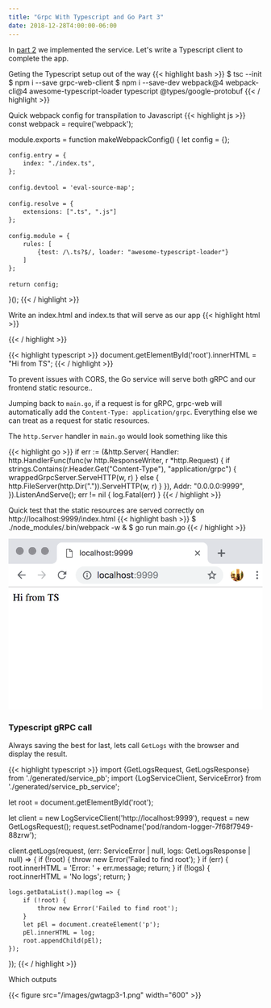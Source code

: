 ```yaml
---
title: "Grpc With Typescript and Go Part 3"
date: 2018-12-28T4:00:00-06:00
---
```


In [part 2](/tutorials/grpc-with-typescript-and-go-part-2) we implemented the service. Let's write a Typescript client to complete the app.

Geting the Typescript setup out of the way
{{< highlight bash >}}
$ tsc --init
$ npm i --save grpc-web-client
$ npm i --save-dev webpack@4 webpack-cli@4 awesome-typescript-loader typescript @types/google-protobuf
{{< / highlight >}}

Quick webpack config for transpilation to Javascript
{{< highlight js >}}
const webpack = require('webpack');

module.exports = function makeWebpackConfig() {
    let config = {};

    config.entry = {
        index: "./index.ts",
    };

    config.devtool = 'eval-source-map';

    config.resolve = {
        extensions: [".ts", ".js"]
    };

    config.module = {
        rules: [
            {test: /\.ts?$/, loader: "awesome-typescript-loader"}
        ]
    };

    return config;
}();
{{< / highlight >}}

Write an index.html and index.ts that will serve as our app
{{< highlight html >}}
<div id="root"></div>
<script src="dist/index.js"></script>
{{< / highlight >}}

{{< highlight typescript >}}
document.getElementById('root').innerHTML = "Hi from TS";
{{< / highlight >}}

To prevent issues with CORS, the Go service will serve both gRPC and our frontend static resource..

Jumping back to `main.go`, if a request is for gRPC, grpc-web will automatically add the `Content-Type: application/grpc`. Everything else we can treat as a request for static resources.

The `http.Server` handler in `main.go` would look something like this

{{< highlight go >}}
if err := (&http.Server{
    Handler: http.HandlerFunc(func(w http.ResponseWriter, r *http.Request) {
        if strings.Contains(r.Header.Get("Content-Type"), "application/grpc") {
            wrappedGrpcServer.ServeHTTP(w, r)
        } else {
            http.FileServer(http.Dir(".")).ServeHTTP(w, r)
        }
    }),
    Addr:    "0.0.0.0:9999",
}).ListenAndServe(); err != nil {
    log.Fatal(err)
}
{{< / highlight >}}

Quick test that the static resources are served correctly on http://localhost:9999/index.html
{{< highlight bash >}}
$ ./node_modules/.bin/webpack -w &
$ go run main.go
{{< / highlight >}}

![hi from ts](/images/gwtagp3-0.png)

### Typescript gRPC call

Always saving the best for last, lets call `GetLogs` with the browser and display the result.

{{< highlight typescript >}}
import {GetLogsRequest, GetLogsResponse} from './generated/service_pb';
import {LogServiceClient, ServiceError} from './generated/service_pb_service';

let root = document.getElementById('root');

let client = new LogServiceClient('http://localhost:9999'),
    request = new GetLogsRequest();
request.setPodname('pod/random-logger-7f68f7949-88zrw');

client.getLogs(request, (err: ServiceError | null, logs: GetLogsResponse | null) => {
    if (!root) {
        throw new Error('Failed to find root');
    }
    if (err) {
        root.innerHTML = 'Error: ' + err.message;
        return;
    }
    if (!logs) {
        root.innerHTML = 'No logs';
        return;
    }

    logs.getDataList().map(log => {
        if (!root) {
            throw new Error('Failed to find root');
        }
        let pEl = document.createElement('p');
        pEl.innerHTML = log;
        root.appendChild(pEl);
    });
});
{{< / highlight >}}

Which outputs


{{< figure src="/images/gwtagp3-1.png" width="600" >}}
